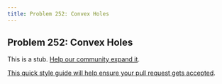 ```yaml
---
title: Problem 252: Convex Holes
---
```

## Problem 252: Convex Holes

This is a stub. <a href='https://github.com/freecodecamp/guides/tree/master/src/pages/certifications/coding-interview-prep/project-euler/problem-252-convex-holes/index.md' target='_blank' rel='nofollow'>Help our community expand it</a>.

<a href='https://github.com/freecodecamp/guides/blob/master/README.md' target='_blank' rel='nofollow'>This quick style guide will help ensure your pull request gets accepted</a>.

<!-- The article goes here, in GitHub-flavored Markdown. Feel free to add YouTube videos, images, and CodePen/JSBin embeds  -->
